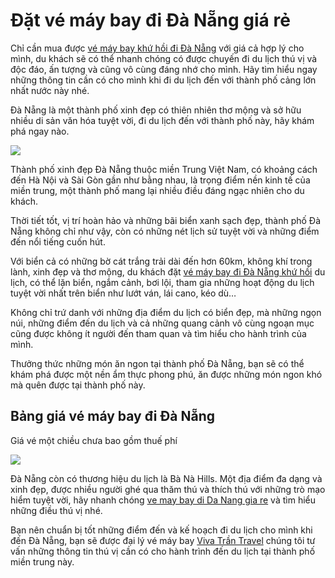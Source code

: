 <h1>Đặt vé máy bay đi Đà Nẵng giá rẻ</h1>

Chỉ cần mua được <a href  = "http://vivatrantravel.vn/ve-may-bay-di-da-nang.html" >vé máy bay khứ hồi đi Đà Nẵng</a> với giá cả hợp lý cho mình, du khách sẽ có thể nhanh chóng có được chuyến đi du lịch thú vị và độc đáo, ấn tượng và cũng vô cùng đáng nhớ cho mình. Hãy tìm hiểu ngay những thông tin cần có cho mình khi đi du lịch đến với thành phố cảng lớn nhất nước này nhé.

Đà Nẵng là một thành phố xinh đẹp có thiên nhiên thơ mộng và sở hữu nhiều di sản văn hóa tuyệt vời, đi du lịch đến với thành phố này, hãy khám phá ngay nào.

<img src = "https://vemaybayairasia.com/wp-content/uploads/2016/04/ve-may-bay-di-da-nang-e1459568126762.jpg" />

Thành phố xinh đẹp Đà Nẵng thuộc miền Trung Việt Nam, có khoảng cách đến Hà Nội và Sài Gòn gần như bằng nhau, là trọng điểm nền kinh tế của miền trung, một thành phố mang lại nhiều điều đáng ngạc nhiên cho du khách.

Thời tiết tốt, vị trí hoàn hảo và những bãi biển xanh sạch đẹp, thành phố Đà Nẵng không chỉ như vậy, còn có những nét lịch sử tuyệt vời và những điểm đến nổi tiếng cuốn hút.

Với biển cả có những bờ cát trắng trải dài đến hơn 60km, không khí trong lành, xinh đẹp và thơ mộng, du khách đặt <a href  = "https://vivatrantravel.com/ve-noi-dia/ve-may-bay-di-da-nang.html" >vé máy bay đi Đà Nẵng khứ hồi</a> du lịch, có thể lặn biển, ngắm cảnh, bơi lội, tham gia những hoạt động du lịch tuyệt vời nhất trên biển như lướt ván, lái cano, kéo dù…

Không chỉ trứ danh với những địa điểm du lịch có biển đẹp, mà những ngọn núi, những điểm đến du lịch và cả những quang cảnh vô cùng ngoạn mục cũng được không ít người đến tham quan và tìm hiểu cho hành trình của mình.

Thưởng thức những món ăn ngon tại thành phố Đà Nẵng, bạn sẽ có thể khám phá được một nền ẩm thực phong phú, ăn được những món ngon khó mà quên được tại thành phố này.

<h2>Bảng giá vé máy bay đi Đà Nẵng</h2>

Giá vé một chiều chưa bao gồm thuế phí

<img src = "https://vemaybayairasia.com/wp-content/uploads/2016/04/ve-may-bay-di-da-nang-4.jpg" />

Đà Nẵng còn có thương hiệu du lịch là Bà Nà Hills. Một địa điểm đa dạng và xinh đẹp, được nhiều người ghé qua thăm thú và thích thú với những trò mạo hiểm tuyệt vời, hãy nhanh chóng <a href  = "https://visaxuatnhapcanh.vn/ve-may-bay-di-da-nang.html" >ve may bay di Da Nang gia re</a> và tìm hiểu những điều thú vị nhé.

Bạn nên chuẩn bị tốt những điểm đến và kế hoạch đi du lịch cho mình khi đến Đà Nẵng, bạn sẽ được đại lý vé máy bay <a href  = "http://vivatrantravel.vn/" >Viva Trần Travel</a> chúng tôi tư vấn những thông tin thú vị cần có cho hành trình đến du lịch tại thành phố miền trung này.
